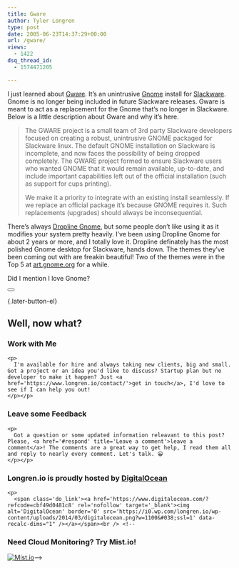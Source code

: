 ```yaml
---
title: Gware
author: Tyler Longren
type: post
date: 2005-06-23T14:37:29+00:00
url: /gware/
views:
  - 1422
dsq_thread_id:
  - 1574471205

---
```

I just learned about [Gware][1]. It&#8217;s an unintrusive [Gnome][2] install for [Slackware][3]. Gnome is no longer being included in future Slackware releases. Gware is meant to act as a replacement for the Gnome that&#8217;s no longer in Slackware. Below is a little description about Gware and why it&#8217;s here.

> The GWARE project is a small team of 3rd party Slackware developers focused on creating a robust, unintrusive GNOME packaged for Slackware linux. The default GNOME installation on Slackware is incomplete, and now faces the possibility of being dropped completely. The GWARE project formed to ensure Slackware users who wanted GNOME that it would remain available, up-to-date, and include important capabilities left out of the official installation (such as support for cups printing).
> 
> We make it a priority to integrate with an existing install seamlessly. If we replace an official package it&#8217;s because GNOME requires it. Such replacements (upgrades) should always be inconsequential. 

There&#8217;s always [Dropline Gnome][4], but some people don&#8217;t like using it as it modifies your system pretty heavily. I&#8217;ve been using Dropline Gnome for about 2 years or more, and I totally love it. Dropline definately has the most polished Gnome desktop for Slackware, hands down. The themes they&#8217;ve been coming out with are freakin beautiful! Two of the themes were in the Top 5 at [art.gnome.org][5] for a while.

Did I mention I love Gnome? 

<div class="wpulike wpulike-default " >
  <div class="wp_ulike_general_class wp_ulike_is_not_liked">
    <button type="button"
					aria-label="Like Button"
					data-ulike-id="1927"
					data-ulike-nonce="ab839b196a"
					data-ulike-type="likeThis"
					data-ulike-template="wpulike-default"
					data-ulike-display-likers="0"
					data-ulike-disable-pophover="0"
					class="wp_ulike_btn wp_ulike_put_image wp_likethis_1927"></button><span class="count-box"></span>
  </div>
</div>

[][6]{.later-button-el}

<div class='what-next'>
  <h2>
    Well, now what?
  </h2>
  
  <div class='hire'>
    <h3>
      Work with Me
    </h3>
    
    <p>
      I'm available for hire and always taking new clients, big and small. Got a project or an idea you'd like to discuss? Startup plan but no developer to make it happen? Just <a href='https://www.longren.io/contact/'>get in touch</a>, I'd love to see if I can help you out!
    </p></p>
  </div>
  
  <div class='hire'>
    <h3>
      Leave some Feedback
    </h3>
    
    <p>
      Got a question or some updated information releavant to this post? Please, <a href='#respond' title='Leave a comment'>leave a comment</a>! The comments are a great way to get help, I read them all and reply to nearly every comment. Let's talk. 😀
    </p></p>
  </div>
  
  <div class='now-what-bottom-ad'>
    <h3>
      Longren.io is proudly hosted by <a href='https://www.digitalocean.com/?refcode=cbf49d0481c8'>DigitalOcean</a>
    </h3>
    
    <p>
      <span class='do_link'><a href='https://www.digitalocean.com/?refcode=cbf49d0481c8' rel='nofollow' target='_blank'><img alt='DigitalOcean' border='0' src='https://i0.wp.com/longren.io/wp-content/uploads/2014/03/digitalocean.png?w=1100&#038;ssl=1' data-recalc-dims="1" /></a></span><br /> <!--

<h3>Need Cloud Monitoring? Try Mist.io!</h3>

<span class='do_link'><a href='http://mist.io/?ref=tyler' rel='nofollow' target='_blank'><img alt='Mist.io' border='0' src='https://i0.wp.com/longren.io/wp-content/uploads/2014/04/mistio.jpg?w=1100&#038;ssl=1' data-recalc-dims="1"></a></span>--></div> </div>

 [1]: http://gware.org/
 [2]: http://www.gnome.org/
 [3]: http://www.slackware.com/
 [4]: http://www.droplinegnome.org/
 [5]: http://art.gnome.org/
 [6]: #